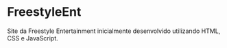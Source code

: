 # FreestyleEnt
Site da Freestyle Entertainment inicialmente desenvolvido utilizando HTML, CSS e JavaScript.
